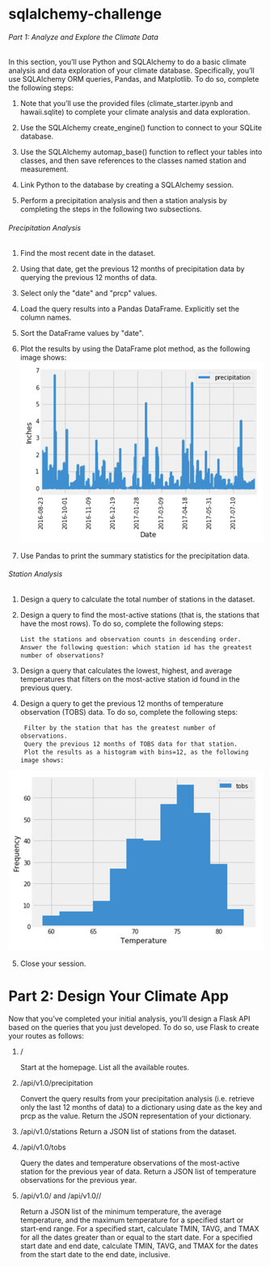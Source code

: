 # sqlalchemy-challenge
###### Part 1: Analyze and Explore the Climate Data
In this section, you’ll use Python and SQLAlchemy to do a basic climate analysis and data exploration of your climate database. Specifically, you’ll use SQLAlchemy ORM queries, Pandas, and Matplotlib. To do so, complete the following steps:

1. Note that you’ll use the provided files (climate_starter.ipynb and hawaii.sqlite) to complete your climate analysis and data exploration.

2. Use the SQLAlchemy create_engine() function to connect to your SQLite database.

3. Use the SQLAlchemy automap_base() function to reflect your tables into classes, and then save references to the classes named station and measurement.

4. Link Python to the database by creating a SQLAlchemy session.
5. Perform a precipitation analysis and then a station analysis by completing the steps in the following two subsections.


###### Precipitation Analysis
1. Find the most recent date in the dataset.

2. Using that date, get the previous 12 months of precipitation data by querying the previous 12 months of data.

3. Select only the "date" and "prcp" values.

4. Load the query results into a Pandas DataFrame. Explicitly set the column names.

5. Sort the DataFrame values by "date".

6. Plot the results by using the DataFrame plot method, as the following image shows:
 ![alt text](https://github.com/taniyatalukdar/sqlalchemy-challenge/blob/main/Images/precipitation.jpg)
 
7. Use Pandas to print the summary statistics for the precipitation data.

###### Station Analysis
1. Design a query to calculate the total number of stations in the dataset.

2. Design a query to find the most-active stations (that is, the stations that have the most rows). To do so, complete the following steps:

       List the stations and observation counts in descending order.
       Answer the following question: which station id has the greatest number of observations?
       
3. Design a query that calculates the lowest, highest, and average temperatures that filters on the most-active station id found in the previous query.
4. Design a query to get the previous 12 months of temperature observation (TOBS) data. To do so, complete the following steps:

        Filter by the station that has the greatest number of observations.
        Query the previous 12 months of TOBS data for that station.
        Plot the results as a histogram with bins=12, as the following image shows:       
![alt text](https://github.com/taniyatalukdar/sqlalchemy-challenge/blob/main/Images/station-histogram.jpg)

5. Close your session.

# Part 2: Design Your Climate App
Now that you’ve completed your initial analysis, you’ll design a Flask API based on the queries that you just developed. To do so, use Flask to create your routes as follows:

1. /

   Start at the homepage.
   List all the available routes.

2. /api/v1.0/precipitation

    Convert the query results from your precipitation analysis (i.e. retrieve only the last 12 months of data) to a dictionary using date as the key and prcp as the value.
    Return the JSON representation of your dictionary.

3. /api/v1.0/stations
    Return a JSON list of stations from the dataset.
    
4. /api/v1.0/tobs

    Query the dates and temperature observations of the most-active station for the previous year of data.
    Return a JSON list of temperature observations for the previous year.

5. /api/v1.0/<start> and /api/v1.0/<start>/<end>

    Return a JSON list of the minimum temperature, the average temperature, and the maximum temperature for a specified start or start-end range.
    For a specified start, calculate TMIN, TAVG, and TMAX for all the dates greater than or equal to the start date.
    For a specified start date and end date, calculate TMIN, TAVG, and TMAX for the dates from the start date to the end date, inclusive.
